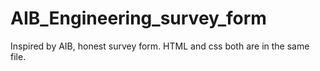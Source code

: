 # AIB_Engineering_survey_form
Inspired by AIB, honest survey form. HTML and css both are in the same file.
